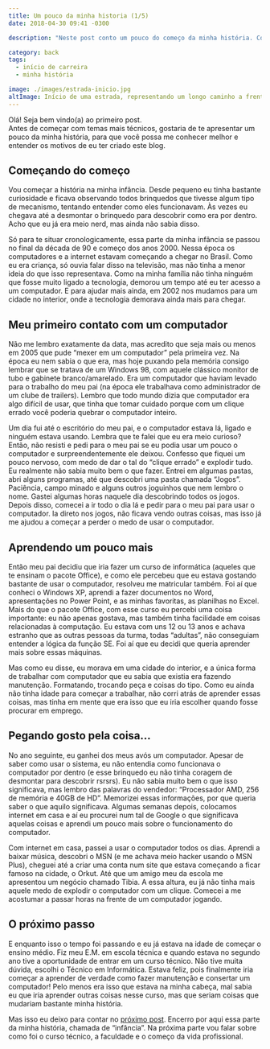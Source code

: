 ```yaml
---
title: Um pouco da minha historia (1/5)
date: 2018-04-30 09:41 -0300

description: "Neste post conto um pouco do começo da minha história. Começando desde a infância, falando um pouco sobre meu primerio contato com um computador e como fui aprendendo as coisas aos pouco."

category: back
tags:
  - início de carreira
  - minha história

image: ./images/estrada-inicio.jpg
altImage: Início de uma estrada, representando um longo caminho a frente.
---
```


Olá! Seja bem vindo(a) ao primeiro post.  
Antes de começar com temas mais técnicos, gostaria de te apresentar um pouco da minha história, para que você possa me conhecer melhor e entender os motivos de eu ter criado este blog.

<!-- end_excerpt -->

## Começando do começo

Vou começar a história na minha infância. Desde pequeno eu tinha bastante curiosidade e ficava observando todos brinquedos que tivesse algum tipo de mecanismo, tentando entender como eles funcionavam. Às vezes eu chegava até a desmontar o brinquedo para descobrir como era por dentro. Acho que eu já era meio nerd, mas ainda não sabia disso.

Só para te situar cronologicamente, essa parte da minha infância se passou no final da década de 90 e começo dos anos 2000. Nessa época os computadores e a internet estavam começando a chegar no Brasil. Como eu era criança, só ouvia falar disso na televisão, mas não tinha a menor ideia do que isso representava. Como na minha família não tinha ninguém que fosse muito ligado a tecnologia, demorou um tempo até eu ter acesso a um computador. E para ajudar mais ainda, em 2002 nos mudamos para um cidade no interior, onde a tecnologia demorava ainda mais para chegar.

## Meu primeiro contato com um computador

Não me lembro exatamente da data, mas acredito que seja mais ou menos em 2005 que pude “mexer em um computador” pela primeira vez. Na época eu nem sabia o que era, mas hoje puxando pela memória consigo lembrar que se tratava de um Windows 98, com aquele clássico monitor de tubo e gabinete branco/amarelado. Era um computador que haviam levado para o trabalho do meu pai (na época ele trabalhava como administrador de um clube de trailers). Lembro que todo mundo dizia que computador era algo difícil de usar, que tinha que tomar cuidado porque com um clique errado você poderia quebrar o computador inteiro.

Um dia fui até o escritório do meu pai, e o computador estava lá, ligado e ninguém estava usando. Lembra que te falei que eu era meio curioso? Então, não resisti e pedi para o meu pai se eu podia usar um pouco o computador e surpreendentemente ele deixou. Confesso que fiquei um pouco nervoso, com medo de dar o tal do “clique errado” e explodir tudo. Eu realmente não sabia muito bem o que fazer. Entrei em algumas pastas, abri alguns programas, até que descobri uma pasta chamada “Jogos”. Paciência, campo minado e alguns outros joguinhos que nem lembro o nome. Gastei algumas horas naquele dia descobrindo todos os jogos. Depois disso, comecei a ir todo o dia lá e pedir para o meu pai para usar o computador. Ia direto nos jogos, não ficava vendo outras coisas, mas isso já me ajudou a começar a perder o medo de usar o computador.

## Aprendendo um pouco mais

Então meu pai decidiu que iria fazer um curso de informática (aqueles que te ensinam o pacote Office), e como ele percebeu que eu estava gostando bastante de usar o computador, resolveu me matricular também. Foi aí que conheci o Windows XP, aprendi a fazer documentos no Word, apresentações no Power Point, e as minhas favoritas, as planilhas no Excel. Mais do que o pacote Office, com esse curso eu percebi uma coisa importante: eu não apenas gostava, mas também tinha facilidade em coisas relacionadas à computação. Eu estava com uns 12 ou 13 anos e achava estranho que as outras pessoas da turma, todas “adultas”, não conseguiam entender a lógica da função SE. Foi aí que eu decidi que queria aprender mais sobre essas máquinas.

Mas como eu disse, eu morava em uma cidade do interior, e a única forma de trabalhar com computador que eu sabia que existia era fazendo manutenção. Formatando, trocando peça e coisas do tipo. Como eu ainda não tinha idade para começar a trabalhar, não corri atrás de aprender essas coisas, mas tinha em mente que era isso que eu iria escolher quando fosse procurar em emprego.

## Pegando gosto pela coisa…

No ano seguinte, eu ganhei dos meus avós um computador. Apesar de saber como usar o sistema, eu não entendia como funcionava o computador por dentro (e esse brinquedo eu não tinha coragem de desmontar para descobrir rsrsrs). Eu não sabia muito bem o que isso significava, mas lembro das palavras do vendedor: “Processador AMD, 256 de memória e 40GB de HD”. Memorizei essas informações, por que queria saber o que aquilo significava. Algumas semanas depois, colocamos internet em casa e aí eu procurei num tal de Google o que significava aquelas coisas e aprendi um pouco mais sobre o funcionamento do computador.

Com internet em casa, passei a usar o computador todos os dias. Aprendi a baixar música, descobri o MSN (e me achava meio hacker usando o MSN Plus), cheguei até a criar uma conta num site que estava começando a ficar famoso na cidade, o Orkut. Até que um amigo meu da escola me apresentou um negócio chamado Tibia. A essa altura, eu já não tinha mais aquele medo de explodir o computador com um clique. Comecei a me acostumar a passar horas na frente de um computador jogando.

## O próximo passo

E enquanto isso o tempo foi passando e eu já estava na idade de começar o ensino médio. Fiz meu E.M. em escola técnica e quando estava no segundo ano tive a oportunidade de entrar em um curso técnico. Não tive muita dúvida, escolhi o Técnico em Informática. Estava feliz, pois finalmente iria começar a aprender de verdade como fazer manutenção e consertar um computador! Pelo menos era isso que estava na minha cabeça, mal sabia eu que iria aprender outras coisas nesse curso, mas que seriam coisas que mudariam bastante minha história.

Mas isso eu deixo para contar no [próximo post](/um-pouco-da-minha-historia-2-5). Encerro por aqui essa parte da minha história, chamada de “infância”. Na próxima parte vou falar sobre como foi o curso técnico, a faculdade e o começo da vida profissional.
